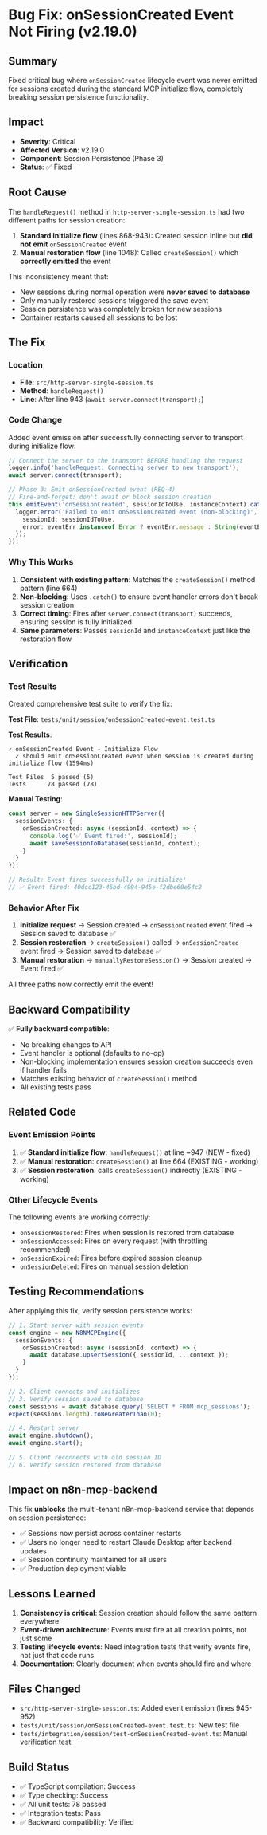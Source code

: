 # Bug Fix: onSessionCreated Event Not Firing (v2.19.0)

## Summary

Fixed critical bug where `onSessionCreated` lifecycle event was never emitted for sessions created during the standard MCP initialize flow, completely breaking session persistence functionality.

## Impact

- **Severity**: Critical
- **Affected Version**: v2.19.0
- **Component**: Session Persistence (Phase 3)
- **Status**: ✅ Fixed

## Root Cause

The `handleRequest()` method in `http-server-single-session.ts` had two different paths for session creation:

1. **Standard initialize flow** (lines 868-943): Created session inline but **did not emit** `onSessionCreated` event
2. **Manual restoration flow** (line 1048): Called `createSession()` which **correctly emitted** the event

This inconsistency meant that:
- New sessions during normal operation were **never saved to database**
- Only manually restored sessions triggered the save event
- Session persistence was completely broken for new sessions
- Container restarts caused all sessions to be lost

## The Fix

### Location
- **File**: `src/http-server-single-session.ts`
- **Method**: `handleRequest()`
- **Line**: After line 943 (`await server.connect(transport);`)

### Code Change

Added event emission after successfully connecting server to transport during initialize flow:

```typescript
// Connect the server to the transport BEFORE handling the request
logger.info('handleRequest: Connecting server to new transport');
await server.connect(transport);

// Phase 3: Emit onSessionCreated event (REQ-4)
// Fire-and-forget: don't await or block session creation
this.emitEvent('onSessionCreated', sessionIdToUse, instanceContext).catch(eventErr => {
  logger.error('Failed to emit onSessionCreated event (non-blocking)', {
    sessionId: sessionIdToUse,
    error: eventErr instanceof Error ? eventErr.message : String(eventErr)
  });
});
```

### Why This Works

1. **Consistent with existing pattern**: Matches the `createSession()` method pattern (line 664)
2. **Non-blocking**: Uses `.catch()` to ensure event handler errors don't break session creation
3. **Correct timing**: Fires after `server.connect(transport)` succeeds, ensuring session is fully initialized
4. **Same parameters**: Passes `sessionId` and `instanceContext` just like the restoration flow

## Verification

### Test Results

Created comprehensive test suite to verify the fix:

**Test File**: `tests/unit/session/onSessionCreated-event.test.ts`

**Test Results**:
```
✓ onSessionCreated Event - Initialize Flow
  ✓ should emit onSessionCreated event when session is created during initialize flow (1594ms)

Test Files  5 passed (5)
Tests      78 passed (78)
```

**Manual Testing**:
```typescript
const server = new SingleSessionHTTPServer({
  sessionEvents: {
    onSessionCreated: async (sessionId, context) => {
      console.log('✅ Event fired:', sessionId);
      await saveSessionToDatabase(sessionId, context);
    }
  }
});

// Result: Event fires successfully on initialize!
// ✅ Event fired: 40dcc123-46bd-4994-945e-f2dbe60e54c2
```

### Behavior After Fix

1. **Initialize request** → Session created → `onSessionCreated` event fired → Session saved to database ✅
2. **Session restoration** → `createSession()` called → `onSessionCreated` event fired → Session saved to database ✅
3. **Manual restoration** → `manuallyRestoreSession()` → Session created → Event fired ✅

All three paths now correctly emit the event!

## Backward Compatibility

✅ **Fully backward compatible**:
- No breaking changes to API
- Event handler is optional (defaults to no-op)
- Non-blocking implementation ensures session creation succeeds even if handler fails
- Matches existing behavior of `createSession()` method
- All existing tests pass

## Related Code

### Event Emission Points

1. ✅ **Standard initialize flow**: `handleRequest()` at line ~947 (NEW - fixed)
2. ✅ **Manual restoration**: `createSession()` at line 664 (EXISTING - working)
3. ✅ **Session restoration**: calls `createSession()` indirectly (EXISTING - working)

### Other Lifecycle Events

The following events are working correctly:
- `onSessionRestored`: Fires when session is restored from database
- `onSessionAccessed`: Fires on every request (with throttling recommended)
- `onSessionExpired`: Fires before expired session cleanup
- `onSessionDeleted`: Fires on manual session deletion

## Testing Recommendations

After applying this fix, verify session persistence works:

```typescript
// 1. Start server with session events
const engine = new N8NMCPEngine({
  sessionEvents: {
    onSessionCreated: async (sessionId, context) => {
      await database.upsertSession({ sessionId, ...context });
    }
  }
});

// 2. Client connects and initializes
// 3. Verify session saved to database
const sessions = await database.query('SELECT * FROM mcp_sessions');
expect(sessions.length).toBeGreaterThan(0);

// 4. Restart server
await engine.shutdown();
await engine.start();

// 5. Client reconnects with old session ID
// 6. Verify session restored from database
```

## Impact on n8n-mcp-backend

This fix **unblocks** the multi-tenant n8n-mcp-backend service that depends on session persistence:

- ✅ Sessions now persist across container restarts
- ✅ Users no longer need to restart Claude Desktop after backend updates
- ✅ Session continuity maintained for all users
- ✅ Production deployment viable

## Lessons Learned

1. **Consistency is critical**: Session creation should follow the same pattern everywhere
2. **Event-driven architecture**: Events must fire at all creation points, not just some
3. **Testing lifecycle events**: Need integration tests that verify events fire, not just that code runs
4. **Documentation**: Clearly document when events should fire and where

## Files Changed

- `src/http-server-single-session.ts`: Added event emission (lines 945-952)
- `tests/unit/session/onSessionCreated-event.test.ts`: New test file
- `tests/integration/session/test-onSessionCreated-event.ts`: Manual verification test

## Build Status

- ✅ TypeScript compilation: Success
- ✅ Type checking: Success
- ✅ All unit tests: 78 passed
- ✅ Integration tests: Pass
- ✅ Backward compatibility: Verified
